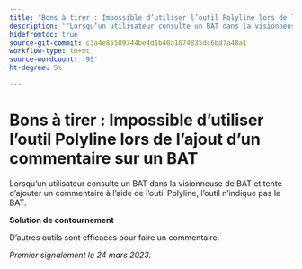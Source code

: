 ```yaml
---
title: "Bons à tirer : Impossible d’utiliser l’outil Polyline lors de l’ajout d’un commentaire sur un BAT."
description: '"Lorsqu’un utilisateur consulte un BAT dans la visionneuse de BAT et tente d’ajouter un commentaire à l’aide de l’outil Polyline, l’outil n’indique pas le BAT.  »'
hidefromtoc: true
source-git-commit: c3a4e85589744be4d1b40a1074835dc6bd7a48a1
workflow-type: tm+mt
source-wordcount: '95'
ht-degree: 5%

---
```



# Bons à tirer : Impossible d’utiliser l’outil Polyline lors de l’ajout d’un commentaire sur un BAT

<!--This article is on the WF and WFP TOCs-->

Lorsqu’un utilisateur consulte un BAT dans la visionneuse de BAT et tente d’ajouter un commentaire à l’aide de l’outil Polyline, l’outil n’indique pas le BAT.

**Solution de contournement**

D’autres outils sont efficaces pour faire un commentaire.

_Premier signalement le 24 mars 2023._

